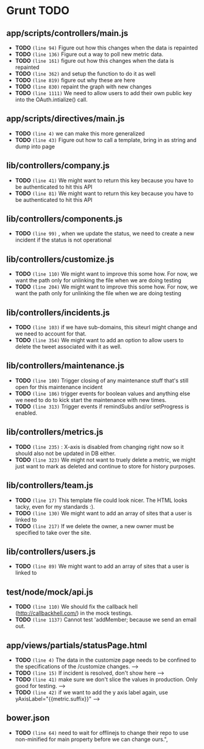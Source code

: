 # Grunt TODO

## app/scripts/controllers/main.js

* **TODO** `(line 94)`  Figure out how this changes when the data is repainted
* **TODO** `(line 136)`  Figure out a way to poll new metric data.
* **TODO** `(line 161)`  figure out how this changes when the data is repainted
* **TODO** `(line 362)`  and setup the function to do it as well
* **TODO** `(line 819)`  figure out why these are here
* **TODO** `(line 830)`  repaint the graph with new changes
* **TODO** `(line 1111)`  We need to allow users to add their own public key into the OAuth.intialize() call.

## app/scripts/directives/main.js

* **TODO** `(line 4)`  we can make this more generalized
* **TODO** `(line 43)`  Figure out how to call a template, bring in as string and dump into page

## lib/controllers/company.js

* **TODO** `(line 41)`  We might want to return this key because you have to be authenticated to hit this API
* **TODO** `(line 81)`  We might want to return this key because you have to be authenticated to hit this API

## lib/controllers/components.js

* **TODO** `(line 99)` , when we update the status, we need to create a new incident if the status is not operational

## lib/controllers/customize.js

* **TODO** `(line 110)`  We might want to improve this some how. For now, we want the path only for unlinking the file when we are doing testing
* **TODO** `(line 204)`  We might want to improve this some how. For now, we want the path only for unlinking the file when we are doing testing

## lib/controllers/incidents.js

* **TODO** `(line 103)`  if we have sub-domains, this siteurl might change and we need to account for that.
* **TODO** `(line 354)`  We might want to add an option to allow users to delete the tweet associated with it as well.

## lib/controllers/maintenance.js

* **TODO** `(line 100)`  Trigger closing of any maintenance stuff that's still open for this maintenance incident
* **TODO** `(line 186)`  trigger events for boolean values and anything else we need to do to kick start the maintenance with new times.
* **TODO** `(line 313)`  Trigger events if remindSubs and/or setProgress is enabled.

## lib/controllers/metrics.js

* **TODO** `(line 235)` : X-axis is disabled from changing right now so it should also not be updated in DB either.
* **TODO** `(line 323)`  We might not want to truely delete a metric, we might just want to mark as deleted and continue to store for history purposes.

## lib/controllers/team.js

* **TODO** `(line 17)`  This template file could look nicer. The HTML looks tacky, even for my standards :).
* **TODO** `(line 130)`  We might want to add an array of sites that a user is linked to
* **TODO** `(line 217)`  If we delete the owner, a new owner must be specified to take over the site.

## lib/controllers/users.js

* **TODO** `(line 89)`  We might want to add an array of sites that a user is linked to

## test/node/mock/api.js

* **TODO** `(line 110)`  We should fix the callback hell (http://callbackhell.com/) in the mock testings.
* **TODO** `(line 1137)`  Cannot test 'addMember; because we send an email out.

## app/views/partials/statusPage.html

* **TODO** `(line 4)`  The data in the customize page needs to be confined to the specifications of the /customize changes. -->
* **TODO** `(line 15)`  If incident is resolved, don't show here -->
* **TODO** `(line 41)`  make sure we don't slice the values in production. Only good for testing. -->
* **TODO** `(line 42)`  if we want to add the y axis label again, use yAxisLabel="{{metric.suffix}}" -->

## bower.json

* **TODO** `(line 64)`  need to wait for offlinejs to change their repo to use non-minified for main property before we can change ours.",
